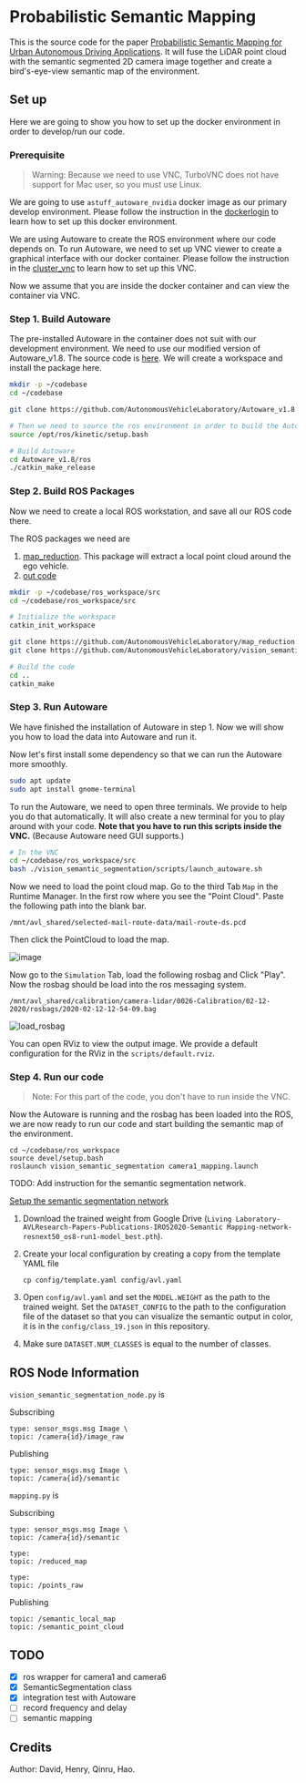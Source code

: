 # Probabilistic Semantic Mapping

This is the source code for the paper [Probabilistic Semantic Mapping for Urban Autonomous Driving Applications](https://arxiv.org/abs/2006.04894). It will fuse the LiDAR point cloud with the semantic segmented 2D camera image together and create a bird's-eye-view semantic map of the environment. 

## Set up

Here we are going to show you how to set up the docker environment in order to develop/run our code. 

### Prerequisite

> Warning:  Because we need to use VNC, TurboVNC does not have support for Mac user, so you must use Linux. 

We are going to use `astuff_autoware_nvidia` docker image as our primary develop environment. Please follow the instruction in the [dockerlogin](https://github.com/CogRob/internal_docs/blob/master/cogrob_dockerlogin.md) to learn how to set up this docker environment. 

We are using Autoware to create the ROS environment where our code depends on. To run Autoware, we need to set up VNC viewer to create a graphical interface with our docker container. Please follow the instruction in the [cluster_vnc](https://github.com/CogRob/internal_docs/blob/master/cluster_vnc.md) to learn how to set up this VNC. 

Now we assume that you are inside the docker container and can view the container via VNC. 

### Step 1. Build Autoware

The pre-installed Autoware in the container does not suit with our development environment. We need to use our modified version of Autoware_v1.8. The source code is [here](https://github.com/AutonomousVehicleLaboratory/Autoware_v1.8). We will create a workspace and install the package here. 

```sh
mkdir -p ~/codebase
cd ~/codebase

git clone https://github.com/AutonomousVehicleLaboratory/Autoware_v1.8

# Then we need to source the ros environment in order to build the Autoware
source /opt/ros/kinetic/setup.bash

# Build Autoware
cd Autoware_v1.8/ros
./catkin_make_release
```

### Step 2. Build ROS Packages

Now we need to create a local ROS workstation, and save all our ROS code there. 

The ROS packages we need are 

1. [map_reduction](https://github.com/AutonomousVehicleLaboratory/map_reduction). This package will extract a local point cloud around the ego vehicle.
2. [out code](https://github.com/AutonomousVehicleLaboratory/vision_semantic_segmentation)

```sh
mkdir -p ~/codebase/ros_workspace/src
cd ~/codebase/ros_workspace/src

# Initialize the workspace
catkin_init_workspace

git clone https://github.com/AutonomousVehicleLaboratory/map_reduction.git
git clone https://github.com/AutonomousVehicleLaboratory/vision_semantic_segmentation.git

# Build the code
cd .. 
catkin_make
```

### Step 3. Run Autoware

We have finished the installation of Autoware in step 1. Now we will show you how to load the data into Autoware and run it.

Now let's first install some dependency so that we can run the Autoware more smoothly. 

```sh
sudo apt update
sudo apt install gnome-terminal
```

To run the Autoware, we need to open three terminals. We provide to help you do that automatically. It will also create a new terminal for you to play around with your code. **Note that you have to run this scripts inside the VNC.** (Because Autoware need GUI supports.)

```sh
# In the VNC
cd ~/codebase/ros_workspace/src
bash ./vision_semantic_segmentation/scripts/launch_autoware.sh
```

Now we need to load the point cloud map. Go to the third Tab `Map` in the Runtime Manager. In the first row where you see the "Point Cloud". Paste the following path into the blank bar. 

```
/mnt/avl_shared/selected-mail-route-data/mail-route-ds.pcd
```

Then click the PointCloud to load the map. 

![image](doc/fig/load_point_cloud_map.png)

Now go to the `Simulation` Tab, load the following rosbag and Click "Play". Now the rosbag should be load into the ros messaging system. 

```
/mnt/avl_shared/calibration/camera-lidar/0026-Calibration/02-12-2020/rosbags/2020-02-12-12-54-09.bag
```

![load_rosbag](doc/fig/load_rosbag.png)

You can open RViz to view the output image. We provide a default configuration for the RViz in the `scripts/default.rviz`. 

### Step 4. Run our code 

> Note: For this part of the code, you don't have to run inside the VNC. 

Now the Autoware is running and the rosbag has been loaded into the ROS, we are now ready to run our code and start building the semantic map of the environment. 

```
cd ~/codebase/ros_workspace
source devel/setup.bash
roslaunch vision_semantic_segmentation camera1_mapping.launch
```



TODO: Add instruction for the semantic segmentation network. 



<u>Setup the semantic segmentation network</u>

1. Download the trained weight from Google Drive (`Living Laboratory-AVLResearch-Papers-Publications-IROS2020-Semantic Mapping-network-resnext50_os8-run1-model_best.pth`). 

2. Create your local configuration by creating a copy from the template YAML file

   ```
   cp config/template.yaml config/avl.yaml
   ```

3. Open `config/avl.yaml` and set the `MODEL.WEIGHT` as the path to the trained weight. Set the `DATASET_CONFIG` to the path to the configuration file of the dataset so that you can visualize the semantic output in color, it is in the `config/class_19.json` in this repository.  

4. Make sure `DATASET.NUM_CLASSES` is equal to the number of classes. 







## ROS Node Information 

`vision_semantic_segmentation_node.py`  is 

Subscribing

```
type: sensor_msgs.msg Image \
topic: /camera{id}/image_raw
```

Publishing

```
type: sensor_msgs.msg Image \
topic: /camera{id}/semantic
```

`mapping.py` is 

Subscribing

```
type: sensor_msgs.msg Image \
topic: /camera{id}/semantic

type: 
topic: /reduced_map

type: 
topic: /points_raw
```

Publishing

```
topic: /semantic_local_map
topic: /semantic_point_cloud
```

## TODO

- [x] ros wrapper for camera1 and camera6
- [x] SemanticSegmentation class
- [x] integration test with Autoware
- [ ] record frequency and delay
- [ ] semantic mapping

## Credits

Author: David, Henry, Qinru, Hao. 